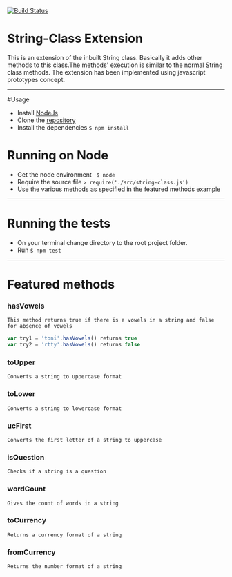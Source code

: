 [![Build Status](https://travis-ci.org/andela-tbaraza/String-Class.svg?branch=develop)](https://travis-ci.org/andela-tbaraza/String-Class)
# String-Class Extension

This is an extension of the inbuilt String class. Basically it adds other methods to this class.The methods' execution is similar to the normal String class methods. The extension has been implemented using javascript prototypes concept.

***

#Usage
* Install [NodeJs](https://nodejs.org/en/)
* Clone the [repository](https://github.com/andela-tbaraza/String-Class.git)
* Install the dependencies `$ npm install`


# Running on Node
* Get the node environment ` $ node`
* Require the source file
`> require('./src/string-class.js')`
* Use the various methods as specified in the featured     methods example


***

# Running the tests

* On your terminal change directory to the root project folder.
* Run `$ npm test`

***

# Featured methods

### hasVowels
`This method returns true if there is a vowels in a string and false for absence of vowels`

```javascript
var try1 = 'toni'.hasVowels() returns true
var try2 = 'rtty'.hasVowels() returns false
```

### toUpper
`Converts a string to uppercase format`

### toLower
`Converts a string to lowercase format`

### ucFirst
`Converts the first letter of a string to uppercase`

### isQuestion
`Checks if a string is a question`

### wordCount
`Gives the count of words in a string`

### toCurrency
`Returns a currency format of a string`

### fromCurrency
`Returns the number format of a string`
